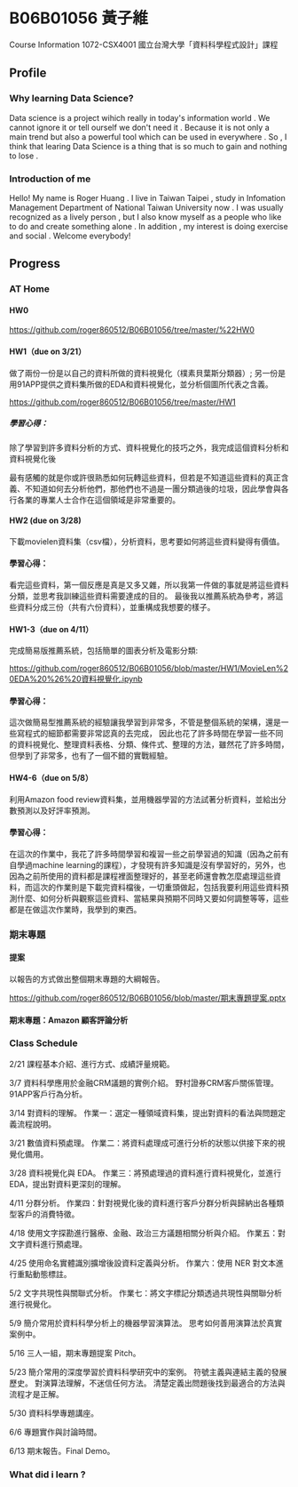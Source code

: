 # B06B01056 黃子維
Course Information
1072-CSX4001
國立台灣大學「資料科學程式設計」課程 

## Profile

### Why learning Data Science?

Data science is a project wihich really in today's information world . We cannot ignore it or tell ourself we don't need it . Because it is not only a main trend but also a powerful tool which can be used in everywhere . So , I think that learing Data Science is a thing that is so much to gain and nothing to lose . 

### Introduction of me 

Hello! My name is Roger Huang . I live in Taiwan Taipei , study in Infomation Management Department of National Taiwan University now . I was usually recognized as a lively person , but I also know myself as a people who like to do and create something alone . In addition , my interest is doing exercise and social . Welcome everybody!

## Progress

### AT Home

#### HW0

https://github.com/roger860512/B06B01056/tree/master/%22HW0

#### HW1（due on 3/21）

做了兩份一份是以自己的資料所做的資料視覺化（樸素貝葉斯分類器）; 另一份是用91APP提供之資料集所做的EDA和資料視覺化，並分析個圖所代表之含義。

https://github.com/roger860512/B06B01056/tree/master/HW1

##### 學習心得：

除了學習到許多資料分析的方式、資料視覺化的技巧之外，我完成這個資料分析和資料視覺化後

最有感觸的就是你或許很熟悉如何玩轉這些資料，但若是不知道這些資料的真正含義、不知道如何去分析他們，那他們也不過是一團分類過後的垃圾，因此學會與各行各業的專業人士合作在這個領域是非常重要的。

#### HW2 (due on 3/28)

下載movielen資料集（csv檔），分析資料，思考要如何將這些資料變得有價值。

#### 學習心得：

看完這些資料，第一個反應是真是又多又雜，所以我第一件做的事就是將這些資料分類，並思考我訓練這些資料需要達成的目的。
最後我以推薦系統為參考，將這些資料分成三份（共有六份資料），並重構成我想要的樣子。

#### HW1-3（due on 4/11）

完成簡易版推薦系統，包括簡單的圖表分析及電影分類:

https://github.com/roger860512/B06B01056/blob/master/HW1/MovieLen%20EDA%20%26%20資料視覺化.ipynb

#### 學習心得：

這次做簡易型推薦系統的經驗讓我學習到非常多，不管是整個系統的架構，還是一些寫程式的細節都需要非常認真的去完成，
因此也花了許多時間在學習一些不同的資料視覺化、整理資料表格、分類、條件式、整理的方法，雖然花了許多時間，但學到了非常多，也有了一個不錯的實戰經驗。

#### HW4-6（due on 5/8）

利用Amazon food review資料集，並用機器學習的方法試著分析資料，並給出分數預測以及好評率預測。

#### 學習心得：

在這次的作業中，我花了許多時間學習和複習一些之前學習過的知識（因為之前有自學過machine learning的課程），才發現有許多知識是沒有學習好的，另外，也因為之前所使用的資料都是課程裡面整理好的，甚至老師還會教怎麼處理這些資料，而這次的作業則是下載完資料檔後，一切重頭做起，包括我要利用這些資料預測什麼、如何分析與觀察這些資料、當結果與預期不同時又要如何調整等等，這些都是在做這次作業時，我學到的東西。


### 期末專題

#### 提案

以報告的方式做出整個期末專題的大綱報告。

https://github.com/roger860512/B06B01056/blob/master/期末專題提案.pptx

#### 期末專題：Amazon 顧客評論分析




### Class Schedule
2/21 	課程基本介紹、進行方式、成績評量規範。

3/7 	資料科學應用於金融CRM議題的實例介紹。 
      野村證券CRM客戶關係管理。 
      91APP客戶行為分析。  
      
3/14 	對資料的理解。 
      作業一：選定一種領域資料集，提出對資料的看法與問題定義流程說明。 
      
3/21 	數值資料預處理。 
      作業二：將資料處理成可進行分析的狀態以供接下來的視覺化備用。 
      
3/28 	資料視覺化與 EDA。 
      作業三：將預處理過的資料進行資料視覺化，並進行 EDA，提出對資料更深刻的理解。  
 
4/11 	分群分析。 
      作業四：針對視覺化後的資料進行客戶分群分析與歸納出各種類型客戶的消費特徵。
      
4/18 	使用文字探勘進行醫療、金融、政治三方議題相關分析與介紹。 
      作業五：對文字資料進行預處理。  
      
4/25 	使用命名實體識別擴增後設資料定義與分析。 
      作業六：使用 NER 對文本進行重點動態標註。  
      
5/2 	文字共現性與關聯式分析。 
      作業七：將文字標記分類透過共現性與關聯分析進行視覺化。  
      
5/9 	簡介常用於資料科學分析上的機器學習演算法。 
      思考如何善用演算法於真實案例中。  
      
5/16 	三人一組，期末專題提案 Pitch。  

5/23 	簡介常用的深度學習於資料科學研究中的案例。
      符號主義與連結主義的發展歷史。 
      對演算法理解，不迷信任何方法。 
      清楚定義出問題後找到最適合的方法與流程才是正解。 
      
5/30 	資料科學專題講座。  

6/6 	專題實作與討論時間。 

6/13 	期末報告。Final Demo。  



### What did i learn ?



